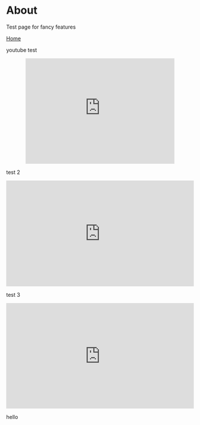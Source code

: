 
# About
Test page for fancy features

[Home](index.md)

youtube test

<div style="position: relative; padding-bottom: 56.25%; height: 0; overflow: hidden; max-width: 400px; margin: auto;">
  <iframe
    src="https://www.youtube.com/embed/t68Hqry-XeQ"
    title="YouTube video player"
    frameborder="0"
    allow="accelerometer; autoplay; clipboard-write; encrypted-media; gyroscope; picture-in-picture"
    allowfullscreen
    style="position: absolute; top: 0; left: 0; width: 100%; height: 100%;">
  </iframe>
</div>

test 2

<div style="position: relative; padding-bottom: 56.25%; height: 0; overflow: hidden; width: 100%; max-width: 800px; margin-left: 0;">
  <iframe
    src="https://www.youtube.com/embed/t68Hqry-XeQ"
    title="YouTube video player"
    frameborder="0"
    allow="accelerometer; autoplay; clipboard-write; encrypted-media; gyroscope; picture-in-picture"
    allowfullscreen
    style="position: absolute; top: 0; left: 0; width: 100%; height: 100%;">
  </iframe>
</div>

test 3

<div style="
  position: relative;
  padding-bottom: 56.25%;
  height: 0;
  overflow: hidden;
  width: 100%;
  max-width: 640px;
  margin-left: 0;
">
  <iframe
    src="https://www.youtube.com/embed/t68Hqry-XeQ"
    title="YouTube video player"
    frameborder="0"
    allow="accelerometer; autoplay; clipboard-write; encrypted-media; gyroscope; picture-in-picture"
    allowfullscreen
    style="position: absolute; top: 0; left: 0; width: 100%; height: 100%;">
  </iframe>
</div>

hello

